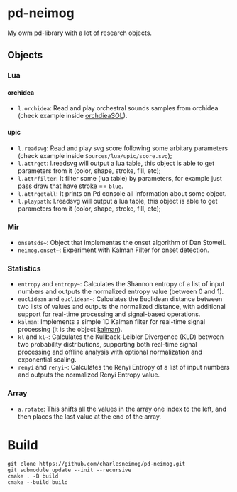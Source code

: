 # pd-neimog

My owm pd-library with a lot of research objects.

## Objects

### Lua

#### orchidea

* `l.orchidea`: Read and play orchestral sounds samples from orchidea (check example inside [orchdieaSOL](http://www.orch-idea.org/examples/)).

#### upic 

* `l.readsvg`: Read and play svg score following some arbitary parameters (check example inside `Sources/lua/upic/score.svg`);
* `l.attrget`: l.readsvg will output a lua table, this object is able to get parameters from it (color, shape, stroke, fill, etc);
* `l.attrfilter`: It filter some (lua table) by parameters, for example just pass draw that have stroke == `blue`.
* `l.attrgetall`: It prints on Pd console all information about some object.
* `l.playpath`: l.readsvg will output a lua table, this object is able to get parameters from it (color, shape, stroke, fill, etc);

### Mir

* `onsetsds~`: Object that implementas the onset algorithm of Dan Stowell.
* `neimog.onset~`: Experiment with Kalman Filter for onset detection.
    

### Statistics

* `entropy` and `entropy~`: Calculates the Shannon entropy of a list of input numbers and outputs the normalized entropy value (between 0 and 1).
* `euclidean` and `euclidean~`:  Calculates the Euclidean distance between two lists of values and outputs the normalized distance, with additional support for real-time processing and signal-based operations.
* `kalman`:  Implements a simple 1D Kalman filter for real-time signal processing (it is the object [kalman](https://github.com/jwmatthys/kalman-pd)).
* `kl` and `kl~`: Calculates the Kullback-Leibler Divergence (KLD) between two probability distributions, supporting both real-time signal processing and offline analysis with optional normalization and exponential scaling.
* `renyi` and `renyi~`: Calculates the Renyi Entropy of a list of input numbers and outputs the normalized Renyi Entropy value.

### Array

* `a.rotate`: This shifts all the values in the array one index to the left, and then places the last value at the end of the array.



# Build

```
git clone https://github.com/charlesneimog/pd-neimog.git
git submodule update --init --recursive
cmake . -B build
cmake --build build
```
